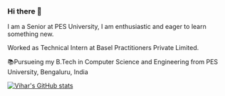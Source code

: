 ### Hi there 👋
I am a Senior at PES University, I am enthusiastic and eager to learn something new.

Worked as Technical Intern at Basel Practitioners Private Limited.

📚Pursueing my B.Tech in Computer Science and Engineering from PES University, Bengaluru, India

[![Vihar's GitHub stats](https://github-readme-stats.vercel.app/api?username=swati-maste&show_icons=true&theme=radical&count_private=true)](https://github.com/anuraghazra/github-readme-stats)
